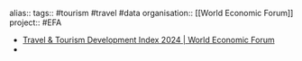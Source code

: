alias::
tags:: #tourism #travel #data 
organisation:: [[World Economic Forum]] 
project:: #EFA

- [Travel & Tourism Development Index 2024 | World Economic Forum](https://www.weforum.org/publications/travel-tourism-development-index-2024/)
-